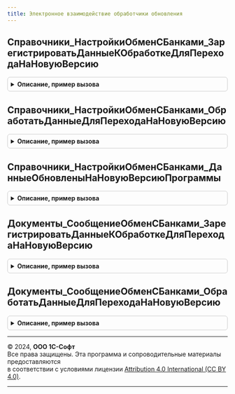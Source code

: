 ```yaml
---
title: Электронное взаимодействие обработчики обновления
---
```



## Справочники_НастройкиОбменСБанками_ЗарегистрироватьДанныеКОбработкеДляПереходаНаНовуюВерсию
<details style="margin: 1em 0; padding: 0.5em; border: 1px solid #ccc; border-radius: 6px;">

<summary style="font-weight: bold; cursor: pointer;">Описание, пример вызова</summary>

```bsl

// См. Справочники.НастройкиОбменСБанками.ЗарегистрироватьДанныеКОбработкеДляПереходаНаНовуюВерсию
Процедура Справочники_НастройкиОбменСБанками_ЗарегистрироватьДанныеКОбработкеДляПереходаНаНовуюВерсию(Параметры) Экспорт
```

Пример вызова
```bsl
ЭлектронноеВзаимодействиеОбработчикиОбновления.Справочники_НастройкиОбменСБанками_ЗарегистрироватьДанныеКОбработкеДляПереходаНаНовуюВерсию(Параметры) 
```
</details>

## Справочники_НастройкиОбменСБанками_ОбработатьДанныеДляПереходаНаНовуюВерсию
<details style="margin: 1em 0; padding: 0.5em; border: 1px solid #ccc; border-radius: 6px;">

<summary style="font-weight: bold; cursor: pointer;">Описание, пример вызова</summary>

```bsl

// См. Справочники.НастройкиОбменСБанками.ОбработатьДанныеДляПереходаНаНовуюВерсию
Процедура Справочники_НастройкиОбменСБанками_ОбработатьДанныеДляПереходаНаНовуюВерсию(Параметры) Экспорт
```

Пример вызова
```bsl
ЭлектронноеВзаимодействиеОбработчикиОбновления.Справочники_НастройкиОбменСБанками_ОбработатьДанныеДляПереходаНаНовуюВерсию(Параметры) 
```
</details>

## Справочники_НастройкиОбменСБанками_ДанныеОбновленыНаНовуюВерсиюПрограммы
<details style="margin: 1em 0; padding: 0.5em; border: 1px solid #ccc; border-radius: 6px;">

<summary style="font-weight: bold; cursor: pointer;">Описание, пример вызова</summary>

```bsl

// См. Справочники.НастройкиОбменСБанками.ДанныеОбновленыНаНовуюВерсиюПрограммы
Функция Справочники_НастройкиОбменСБанками_ДанныеОбновленыНаНовуюВерсиюПрограммы(МетаданныеИОтбор) Экспорт
```

Пример вызова
```bsl
Результат = ЭлектронноеВзаимодействиеОбработчикиОбновления.Справочники_НастройкиОбменСБанками_ДанныеОбновленыНаНовуюВерсиюПрограммы(МетаданныеИОтбор) 
```
</details>

## Документы_СообщениеОбменСБанками_ЗарегистрироватьДанныеКОбработкеДляПереходаНаНовуюВерсию
<details style="margin: 1em 0; padding: 0.5em; border: 1px solid #ccc; border-radius: 6px;">

<summary style="font-weight: bold; cursor: pointer;">Описание, пример вызова</summary>

```bsl

// См. Документы.СообщениеОбменСБанками.ЗарегистрироватьДанныеКОбработкеДляПереходаНаНовуюВерсию
Процедура Документы_СообщениеОбменСБанками_ЗарегистрироватьДанныеКОбработкеДляПереходаНаНовуюВерсию(Параметры) Экспорт
```

Пример вызова
```bsl
ЭлектронноеВзаимодействиеОбработчикиОбновления.Документы_СообщениеОбменСБанками_ЗарегистрироватьДанныеКОбработкеДляПереходаНаНовуюВерсию(Параметры) 
```
</details>

## Документы_СообщениеОбменСБанками_ОбработатьДанныеДляПереходаНаНовуюВерсию
<details style="margin: 1em 0; padding: 0.5em; border: 1px solid #ccc; border-radius: 6px;">

<summary style="font-weight: bold; cursor: pointer;">Описание, пример вызова</summary>

```bsl

// См. Документы.СообщениеОбменСБанками.ОбработатьДанныеДляПереходаНаНовуюВерсию
Процедура Документы_СообщениеОбменСБанками_ОбработатьДанныеДляПереходаНаНовуюВерсию(Параметры) Экспорт
```

Пример вызова
```bsl
ЭлектронноеВзаимодействиеОбработчикиОбновления.Документы_СообщениеОбменСБанками_ОбработатьДанныеДляПереходаНаНовуюВерсию(Параметры) 
```
</details>

---

© 2024, **ООО 1С-Софт**  
Все права защищены. Эта программа и сопроводительные материалы предоставляются  
в соответствии с условиями лицензии [Attribution 4.0 International (CC BY 4.0)](https://creativecommons.org/licenses/by/4.0/legalcode).

---
